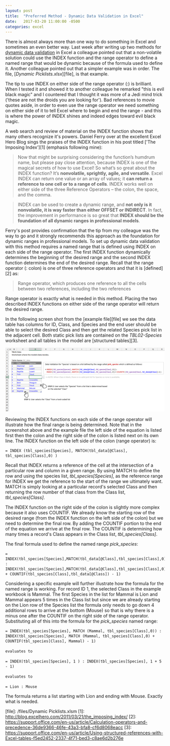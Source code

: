 ```yaml
---
layout: post
title:  "Preferred Method - Dynamic Data Validation in Excel"
date:   2017-03-20 11:00:00 -0500
categories: excel
---
```


There is almost always more than one way to do something in Excel and sometimes an even better way. Last week after writing up two methods for [dynamic data validation][ddv] in Excel a colleague pointed out that a non-volatile solution could use the INDEX function and the range operator to define a named range that would be dynamic because of the formula used to define it. Another colleague pointed out that a simpler example was in order. The file, [_Dynamic Picklists.xlsx_][file], is that example.

The tip to use INDEX on either side of the range operator (:) is brilliant. When I tested it and showed it to another colleague he remarked "this is evil black magic" and I countered that I thought it was more of a Jedi mind trick ('these are not the droids you are looking for'). Bad references to movie quotes aside, in order to even use the range operator we need something on either side of it to tell Excel where to begin and end the range - and this is where the power of INDEX shines and indeed edges toward evil black magic.

A web search and review of material on the INDEX function shows that many others recognize it's powers. Daniel Ferry over at the excellent Excel Hero Blog sings the praises of the INDEX function in his post titled ['The Imposing Index'][1] (emphasis following mine):

>Now that might be surprising considering the function’s humdrum name, but please pay close attention, because INDEX is one of the magical secrets of how to use Excel! So what’s so great about the INDEX function? It’s **nonvolatile, sprightly, agile, and versatile**. Excel INDEX can return one value or an array of values; it **can return a reference to one cell or to a range of cells**. INDEX works well on either side of the three Reference Operators – the colon, the space, and the comma.

>INDEX can be used to create a dynamic range, and **not only is it nonvolatile, it is way faster than either OFFSET or INDIRECT**. In fact, the improvement in performance is so great that **INDEX should be the foundation of all dynamic ranges in professional models**.

Ferry's post provides confirmation that the tip from my colleague was the way to go and it strongly recommends this approach as the foundation for dynamic ranges in professional models. To set up dynamic data validation with this method requires a named range that is defined using INDEX on each side of the range operator. The first INDEX function dynamically determines the beginning of the desired range and the second INDEX function determines the end of the desired range. Recall that the range operator (: colon) is one of three reference operators and that it is [defined][2] as:

>Range operator, which produces one reference to all the cells between two references, including the two references

Range operator is exactly what is needed in this method. Placing the two described INDEX functions on either side of the range operator will return the desired range.

In the following screen shot from the [example file][file] we see the data table has columns for ID, Class, and Species and the end user should be able to select the desired Class and then get the related Species pick list in the adjacent cell. Both static pick lists are contained on the _TBL02-Species_ worksheet and all tables in the model are [structured tables][3].

![Data Validation via Dynamic Named Range](/img/2017-03-20-Dynamic-Named-Range.png)

Reviewing the INDEX functions on each side of the range operator will illustrate how the final range is being determined. Note that in the screenshot above and the example file the left side of the equation is listed first then the colon and the right side of the colon is listed next on its own line. The INDEX function on the left side of the colon (range operator) is:

```
= INDEX (tbl_species[Species], MATCH(tbl_data[@Class], tbl_species[Class],0) )
```

Recall that INDEX returns a reference of the cell at the intersection of a particular row and column in a given range. By using MATCH to define the row and using the species list, *tbl_species[Species]*, as the reference range for INDEX we get the reference to the start of the range we ultimately want. MATCH is simply looking at a particular record's selected Class and then returning the row number of that class from the Class list, *tbl_species[Class]*.

The INDEX function on the right side of the colon is slightly more complex because it also uses COUNTIF. We already know the starting row of the desired range (from the INDEX function on the left side of the colon) but we need to determine the final row. By adding the COUNTIF portion to the end of the equation we arrive at the final row. The COUNTIF is determining how many times a record's Class appears in the Class list, *tbl_species[Class]*.

The final formula used to define the named range *pick_species*:

```
= INDEX(tbl_species[Species],MATCH(tbl_data[@Class],tbl_species[Class],0)) : INDEX(tbl_species[Species],MATCH(tbl_data[@Class],tbl_species[Class],0) + COUNTIF(tbl_species[Class],tbl_data[@Class]) - 1)
```

Considering a specific example will further illustrate how the formula for the named range is working. For record ID 1, the selected Class in the example workbook is Mammal. The first Species in the list for Mammal is Lion and Mammal appears 5 times in the Class list but since we are already starting on the Lion row of the Species list the formula only needs to go down 4 additional rows to arrive at the bottom (Mouse) so that is why there is a minus one after the COUNTIF on the right side of the range operator. Substituting all of this into the formula for the *pick_species* named range:

```
= INDEX(tbl_species[Species], MATCH (Mammal, tbl_species[Class],0)) : INDEX(tbl_species[Species], MATCH (Mammal, tbl_species[Class],0) + COUNTIF(tbl_species[Class], Mammal) - 1)

evaluates to

= INDEX(tbl_species[Species], 1 ) : INDEX(tbl_species[Species], 1 + 5 - 1)

evaluates to

= Lion : Mouse

```

The formula returns a list starting with Lion and ending with Mouse. Exactly what is needed.

[ddv]: /excel/2017/03/14/Dynamic-Data-Validation.html
[file]: /files/Dynamic Picklists.xlsm
[1]: http://blog.excelhero.com/2011/03/21/the_imposing_index/
[2]: https://support.office.com/en-us/article/Calculation-operators-and-precedence-36de9366-46fe-43a3-bfa8-cf6d8068eacc
[3]: https://support.office.com/en-us/article/Using-structured-references-with-Excel-tables-f5ed2452-2337-4f71-bed3-c8ae6d2b276e


